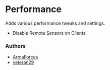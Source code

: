 # Performance

Adds various performance tweaks and settings.

- Disable Remote Sensors on Clients


### Authors

- [ArmaForces](https://github.com/ArmaForces)
- [veteran29](https://github.com/veteran29)
